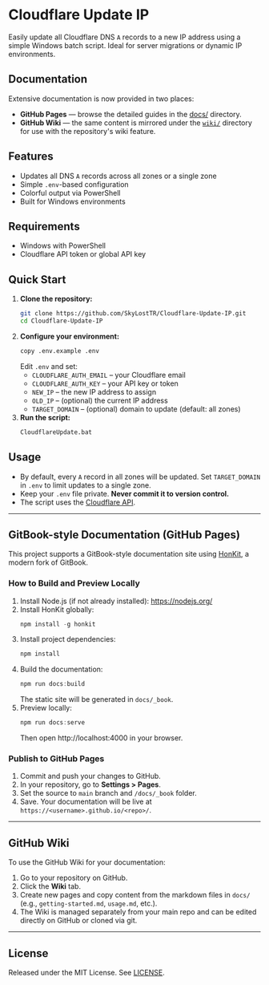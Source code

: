 # Cloudflare Update IP

Easily update all Cloudflare DNS `A` records to a new IP address using a simple
Windows batch script. Ideal for server migrations or dynamic IP environments.

## Documentation

Extensive documentation is now provided in two places:

- **GitHub Pages** — browse the detailed guides in the [docs/](docs/) directory.
- **GitHub Wiki** — the same content is mirrored under the [`wiki/`](wiki/) directory for use with the repository's wiki feature.

## Features

- Updates all DNS `A` records across all zones or a single zone
- Simple `.env`-based configuration
- Colorful output via PowerShell
- Built for Windows environments

## Requirements

- Windows with PowerShell
- Cloudflare API token or global API key

## Quick Start

1. **Clone the repository:**
   ```sh
   git clone https://github.com/SkyLostTR/Cloudflare-Update-IP.git
   cd Cloudflare-Update-IP
   ```
2. **Configure your environment:**
   ```sh
   copy .env.example .env
   ```
   Edit `.env` and set:
   - `CLOUDFLARE_AUTH_EMAIL` – your Cloudflare email
   - `CLOUDFLARE_AUTH_KEY` – your API key or token
   - `NEW_IP` – the new IP address to assign
   - `OLD_IP` – (optional) the current IP address
   - `TARGET_DOMAIN` – (optional) domain to update (default: all zones)
3. **Run the script:**
   ```sh
   CloudflareUpdate.bat
   ```

## Usage

- By default, every `A` record in all zones will be updated. Set `TARGET_DOMAIN` in `.env` to limit updates to a single zone.
- Keep your `.env` file private. **Never commit it to version control.**
- The script uses the [Cloudflare API](https://api.cloudflare.com/).

---

## GitBook-style Documentation (GitHub Pages)

This project supports a GitBook-style documentation site using [HonKit](https://github.com/honkit/honkit), a modern fork of GitBook.

### How to Build and Preview Locally

1. Install Node.js (if not already installed): https://nodejs.org/
2. Install HonKit globally:
   ```powershell
   npm install -g honkit
   ```
3. Install project dependencies:
   ```powershell
   npm install
   ```
4. Build the documentation:
   ```powershell
   npm run docs:build
   ```
   The static site will be generated in `docs/_book`.
5. Preview locally:
   ```powershell
   npm run docs:serve
   ```
   Then open http://localhost:4000 in your browser.

### Publish to GitHub Pages

1. Commit and push your changes to GitHub.
2. In your repository, go to **Settings > Pages**.
3. Set the source to `main` branch and `/docs/_book` folder.
4. Save. Your documentation will be live at `https://<username>.github.io/<repo>/`.

---

## GitHub Wiki

To use the GitHub Wiki for your documentation:

1. Go to your repository on GitHub.
2. Click the **Wiki** tab.
3. Create new pages and copy content from the markdown files in `docs/` (e.g., `getting-started.md`, `usage.md`, etc.).
4. The Wiki is managed separately from your main repo and can be edited directly on GitHub or cloned via git.

---

## License

Released under the MIT License. See [LICENSE](LICENSE).

